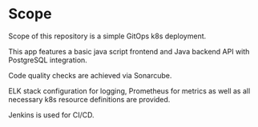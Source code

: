 # Scope

Scope of this repository is a simple GitOps k8s deployment.

This app features a basic java script frontend and Java backend API with PostgreSQL integration.

Code quality checks are achieved via Sonarcube.

ELK stack configuration for logging, Prometheus for metrics as well as all necessary k8s resource definitions are provided.

Jenkins is used for CI/CD.
